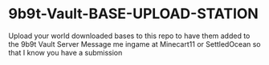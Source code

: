 # 9b9t-Vault-BASE-UPLOAD-STATION
Upload your world downloaded bases to this repo to have them added to the 9b9t Vault Server
Message me ingame at Minecart11 or SettledOcean so that I know you have a submission
